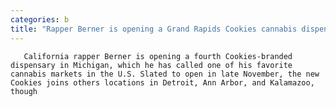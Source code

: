 ```yaml
---
categories: b
title: "Rapper Berner is opening a Grand Rapids Cookies cannabis dispensary"
---
```


      
      

      
       California rapper Berner is opening a fourth Cookies-branded dispensary in Michigan, which he has called one of his favorite cannabis markets in the U.S. Slated to open in late November, the new Cookies joins others locations in Detroit, Ann Arbor, and Kalamazoo, though